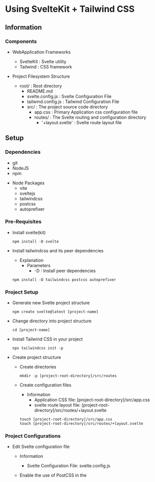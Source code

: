 # Using SvelteKit + Tailwind CSS

## Information
### Components
- WebApplication Frameworks
    + SvelteKit : Svelte utility
    + Tailwind : CSS framework

- Project Filesystem Structure
    - root/ : Root directory
        + README.md
        + svelte.config.js : Svelte Configuration File
        + tailwind.config.js : Tailwind Configuration File
        - src/ : The project source code directory
            + app.css : Primary Application css configuration file
            - routes/ : The Svelte routing and configuration directory
                + '+layout.svelte' : Svelte route layout file

## Setup
### Dependencies
+ git
+ NodeJS
+ npm
- Node Packages
    + vite
    + sveltejs
    + tailwindcss
    + postcss
    + autoprefixer

### Pre-Requisites
- Install svelte(kit)
    ```console
    npm install -D svelte
    ```

- Install tailwindcss and its peer dependencies
    - Explanation
        - Parameters
            + -D : Install peer dependencies
    ```console
    npm install -D tailwindcss postcss autoprefixer
    ```

### Project Setup
- Generate new Svelte project structure
    ```console
    npm create svelte@latest [project-name]
    ```

- Change directory into project structure
    ```console
    cd [project-name]
    ```

- Install Tailwind CSS in your project
    ```console
    npx tailwindcss init -p
    ```

- Create project structure
    - Create directories
        ```console
        mkdir -p [project-root-directory]/src/routes
        ```

    - Create configuration files
        - Information
            + Application CSS file: [project-root-directory]/src/app.css
            + svelte route layout file: [project-root-directory]/src/routes/+layout.svelte
        ```console
        touch [project-root-directory]/src/app.css
        touch [project-root-directory]/src/routes/+layout.svelte
        ```

### Project Configurations
- Edit Svelte configuration file
    - Information
        + Svelte Configuration File: svelte.config.js

    - Enable the use of PostCSS in the <style> blocks
        - import 'vitePreprocess' : To enable processing '<style>' blocks as PostCSS
            ```javascript
            import {vitePreprocess} from '@sveltejs/vite-plugin-svelte'
            ```
        - Add 'vitePreprocess()' to the 'preprocess' key in the configuration file
            ```javascript
            const config = {
                ...
                preprocess: vitePreprocess()
            };
            ```

- Edit Tailwind configuration file
    - Information
        + Tailwind Configuration File: tailwind.config.js
    - Configure template paths
        - Add the paths to all of your template files in the 'content' key
            ```javascript
            export default {
                content: [
                    './src/**/*.{html,js,svelte,ts}',
                    /* your other paths here ... */,
                ],
                ...
            };
            ```

- Change directory into source directory
    ```console
    cd [project-root-directory]/src
    ```

- Create project Application CSS file
    - Information
        + Application CSS file: [project-root-directory]/src/app.css

    - Add the Tailwind directives ('@tailwind') for each of Tailwind's layers to the 'app.css' file
        - Explanation
            + `@[css-library/class-name] [variable]` : To import an external library/class
        ```css
        @tailwind base;
        @tailwind components;
        @tailwind utilities;
        ```

- Import the application CSS file into the Svelte route layout file
    - Information
        + svelte route layout file: [project-root-directory]/src/routes/+layout.svelte
    ```javascript
    <script>
        import "../app.css";
    </script>

    <slot />
    ```


## Development
- Start build process
    - Run development/debug mode
        ```console
        npm run dev
        ```

## Documentations

### Usage
#### To use Tailwind in the project
- For any '<style>' blocks that need to be processed by Tailwind
    + Set 'lang="postcss"' to that block parameter
    ```svelte
    <style lang="postcss">
        :global(html) {
            background-color: theme(colors.gray.100);
        }
    </style>
    ```

## Wiki
### Tailwind CSS Attributes
- Classes
    + text-3xl  : Set text to size XXXL (3XL)
    + font-bold : Set bold font
    + underline : Set underline

## Resources

## References
+ [Tailwind CSS - Documentations - Guides - SvelteKit](https://tailwindcss.com/docs/guides/sveltekit)
+ [YouTube - FreeCodeCamp - SvelteKit & TailwindCSS Tutorial – Build & Deploy a Web Portfolio](https://www.youtube.com/watch?v=-2UjwQzxvBQ)

## Remarks
